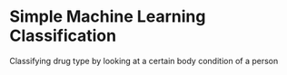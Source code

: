 # Simple Machine Learning Classification
Classifying drug type by looking at a certain body condition of a person
